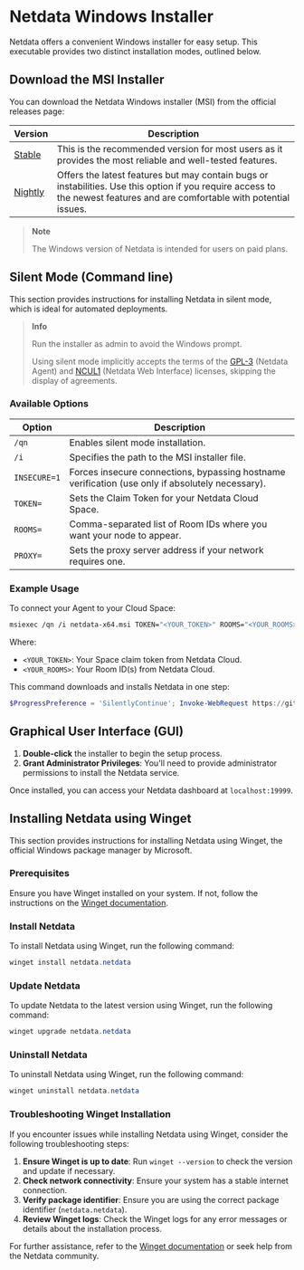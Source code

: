 # Netdata Windows Installer

Netdata offers a convenient Windows installer for easy setup. This executable provides two distinct installation modes, outlined below.

## Download the MSI Installer

You can download the Netdata Windows installer (MSI) from the official releases page:

| Version                                                                                          | Description                                                                                                                                                               |
|--------------------------------------------------------------------------------------------------|---------------------------------------------------------------------------------------------------------------------------------------------------------------------------|
| [Stable](https://github.com/netdata/netdata/releases/latest/download/netdata-x64.msi)            | This is the recommended version for most users as it provides the most reliable and well-tested features.                                                                 |
| [Nightly](https://github.com/netdata/netdata-nightlies/releases/latest/download/netdata-x64.msi) | Offers the latest features but may contain bugs or instabilities. Use this option if you require access to the newest features and are comfortable with potential issues. |

> **Note**
>
> The Windows version of Netdata is intended for users on paid plans.

## Silent Mode (Command line)

This section provides instructions for installing Netdata in silent mode, which is ideal for automated deployments.

> **Info**
>
> Run the installer as admin to avoid the Windows prompt.
>
> Using silent mode implicitly accepts the terms of the [GPL-3](https://raw.githubusercontent.com/netdata/netdata/refs/heads/master/LICENSE) (Netdata Agent) and [NCUL1](https://app.netdata.cloud/LICENSE.txt) (Netdata Web Interface) licenses, skipping the display of agreements.

### Available Options

| Option       | Description                                                                                      |
|--------------|--------------------------------------------------------------------------------------------------|
| `/qn`        | Enables silent mode installation.                                                                |
| `/i`         | Specifies the path to the MSI installer file.                                                    |
| `INSECURE=1` | Forces insecure connections, bypassing hostname verification (use only if absolutely necessary). |
| `TOKEN=`     | Sets the Claim Token for your Netdata Cloud Space.                                               |
| `ROOMS=`     | Comma-separated list of Room IDs where you want your node to appear.                             |
| `PROXY=`     | Sets the proxy server address if your network requires one.                                      |

### Example Usage

To connect your Agent to your Cloud Space:

```bash
msiexec /qn /i netdata-x64.msi TOKEN="<YOUR_TOKEN>" ROOMS="<YOUR_ROOMS>"
```

Where:

- `<YOUR_TOKEN>`: Your Space claim token from Netdata Cloud.
- `<YOUR_ROOMS>`: Your Room ID(s) from Netdata Cloud.

This command downloads and installs Netdata in one step:

```powershell
$ProgressPreference = 'SilentlyContinue'; Invoke-WebRequest https://github.com/netdata/netdata/releases/latest/download/netdata-x64.msi -OutFile "netdata-x64.msi"; msiexec /qn /i netdata-x64.msi TOKEN=<YOUR_TOKEN> ROOMS=<YOUR_ROOMS>
```

## Graphical User Interface (GUI)

1. **Double-click** the installer to begin the setup process.
2. **Grant Administrator Privileges**: You'll need to provide administrator permissions to install the Netdata service.

Once installed, you can access your Netdata dashboard at `localhost:19999`.

## Installing Netdata using Winget

This section provides instructions for installing Netdata using Winget, the official Windows package manager by Microsoft.

### Prerequisites

Ensure you have Winget installed on your system. If not, follow the instructions on the [Winget documentation](https://learn.microsoft.com/en-us/windows/package-manager/winget/).

### Install Netdata

To install Netdata using Winget, run the following command:

```powershell
winget install netdata.netdata
```

### Update Netdata

To update Netdata to the latest version using Winget, run the following command:

```powershell
winget upgrade netdata.netdata
```

### Uninstall Netdata

To uninstall Netdata using Winget, run the following command:

```powershell
winget uninstall netdata.netdata
```

### Troubleshooting Winget Installation

If you encounter issues while installing Netdata using Winget, consider the following troubleshooting steps:

1. **Ensure Winget is up to date**: Run `winget --version` to check the version and update if necessary.
2. **Check network connectivity**: Ensure your system has a stable internet connection.
3. **Verify package identifier**: Ensure you are using the correct package identifier (`netdata.netdata`).
4. **Review Winget logs**: Check the Winget logs for any error messages or details about the installation process.

For further assistance, refer to the [Winget documentation](https://learn.microsoft.com/en-us/windows/package-manager/winget/) or seek help from the Netdata community.
